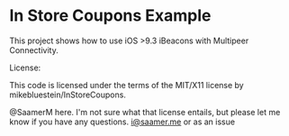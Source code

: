 In Store Coupons Example
========================

This project shows how to use iOS >9.3 iBeacons with Multipeer Connectivity.


License:

This code is licensed under the terms of the MIT/X11 license by mikebluestein/InStoreCoupons.


@SaamerM here. I'm not sure what that license entails, but please let me know if you have any questions.
i@saamer.me or as an issue
